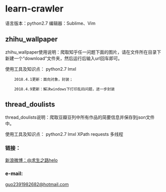 # learn-crawler

语言版本：python2.7
编辑器：Sublime、Vim


## zhihu_wallpaper

zhihu_wallpaper使用说明：爬取知乎任一问题下面的图片，请在文件所在目录下新建一个“download”文件夹，然后运行后输入url回车即可。

使用工具及知识点：
python2.7
lmxl


		2018.4.1更新：面向对象，封装；

		2018.4.9更新：解决windows下打印乱码问题，进一步封装	
## thread_doulists

thread_doulists说明：爬取豆瓣豆列中所有作品的简要信息并保存到json文件中。

使用工具及知识点：
python2.7
lmxl
XPath
requests
多线程




### 链接：
[新浪微博：@求生之路helo](https://weibo.com/thishelo)
    
### e-mail:
guo2391982682@hotmail.com

